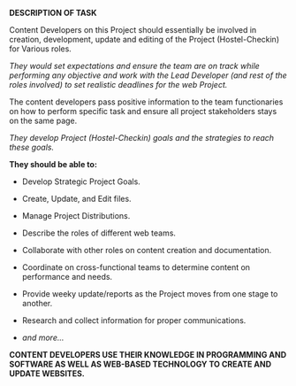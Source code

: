 **DESCRIPTION OF TASK**

Content Developers on this Project should essentially be involved in creation, development, update and editing of the Project (Hostel-Checkin) for Various roles.

*They would set expectations and ensure the team are on track while performing any objective and work with the Lead Developer (and rest of the roles involved) to set realistic deadlines for the web Project.*

The content developers pass positive information to the team functionaries on how to perform specific task and ensure all project stakeholders stays on the same page.

*They develop Project (Hostel-Checkin) goals and the strategies to reach these goals.*

**They should be able to:**

- Develop Strategic Project Goals.

- Create, Update, and Edit files. 

- Manage Project Distributions.

- Describe the roles of different web teams.

- Collaborate with other roles on content creation and documentation.

- Coordinate on cross-functional teams to determine content on performance and needs.

- Provide weeky update/reports as the Project moves from one stage to another.

- Research and collect information for proper communications.

- *and more...*

**CONTENT DEVELOPERS USE THEIR KNOWLEDGE IN PROGRAMMING AND SOFTWARE AS WELL AS WEB-BASED TECHNOLOGY TO CREATE AND UPDATE WEBSITES.**

